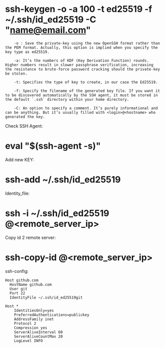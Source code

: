 # ssh-keygen -o -a 100 -t ed25519 -f ~/.ssh/id_ed25519 -C "name@email.com"

```
    -o : Save the private-key using the new OpenSSH format rather than the PEM format. Actually, this option is implied when you specify the key type as ed25519.

    -a: It’s the numbers of KDF (Key Derivation Function) rounds. Higher numbers result in slower passphrase verification, increasing the resistance to brute-force password cracking should the private-key be stolen.

    -t: Specifies the type of key to create, in our case the Ed25519.

    -f: Specify the filename of the generated key file. If you want it to be discovered automatically by the SSH agent, it must be stored in the default `.ssh` directory within your home directory.

    -C: An option to specify a comment. It’s purely informational and can be anything. But it’s usually filled with <login>@<hostname> who generated the key.
```

Check SSH Agent:
# eval "$(ssh-agent -s)"

Add new KEY:
# ssh-add ~/.ssh/id_ed25519

Identity_file:
# ssh -i ~/.ssh/id_ed25519 <username>@<remote_server_ip>

Copy id 2 remote server:
# ssh-copy-id <username>@<remote_server_ip>

ssh-config:
```
Host github.com
  HostName github.com
  User git
  Port 22
  IdentityFile ~/.ssh/id_ed25519git

Host *
	IdentitiesOnly=yes
	PreferredAuthentications=publickey
	AddressFamily inet
	Protocol 2
	Compression yes
	ServerAliveInterval 60
	ServerAliveCountMax 20
	LogLevel INFO
  
```
